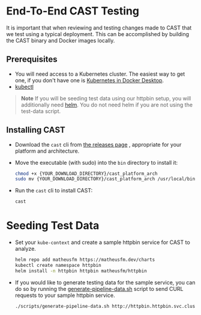 # End-To-End CAST Testing

It is important that when reviewing and testing changes made to CAST
that we test using a typical deployment. This can be accomplished
by building the CAST binary and Docker images locally.

## Prerequisites

- You will need access to a Kubernetes cluster. The easiest way to get one,
if you don't have one is
[Kubernetes in
Docker Desktop](https://docs.docker.com/desktop/kubernetes/#enable-kubernetes).
- [kubectl](https://kubernetes.io/docs/tasks/tools/)

> **Note**
> If you will be seeding test data using our httpbin setup, you will
additionally need [helm](https://helm.sh). You do not need helm if you are not
using the test-data script.

## Installing CAST

- Download the `cast` cli from
[the releases page](https://github.com/corshatech/cast/releases/)
, appropriate for your platform and architecture.
- Move the executable (with sudo) into the `bin` directory to install it:

    ```sh
    chmod +x {YOUR_DOWNLOAD_DIRECTORY}/cast_platform_arch
    sudo mv {YOUR_DOWNLOAD_DIRECTORY}/cast_platform_arch /usr/local/bin/cast
    ```

- Run the `cast` cli to install CAST:

    ```sh
    cast
    ```

# Seeding Test Data

- Set your `kube-context` and create a sample httpbin service for
CAST to analyze.

    ```bash
    helm repo add matheusfm https://matheusfm.dev/charts
    kubectl create namespace httpbin
    helm install -n httpbin httpbin matheusfm/httpbin
    ```

- If you would like to generate testing data for the sample service,
you can do so by running the
[generate-pipeline-data.sh](./cripts/generate-pipeline-data.sh)
script to send CURL requests to your sample httpbin service.

    ```sh
    ./scripts/generate-pipeline-data.sh http://httpbin.httpbin.svc.cluster.local
    ```
